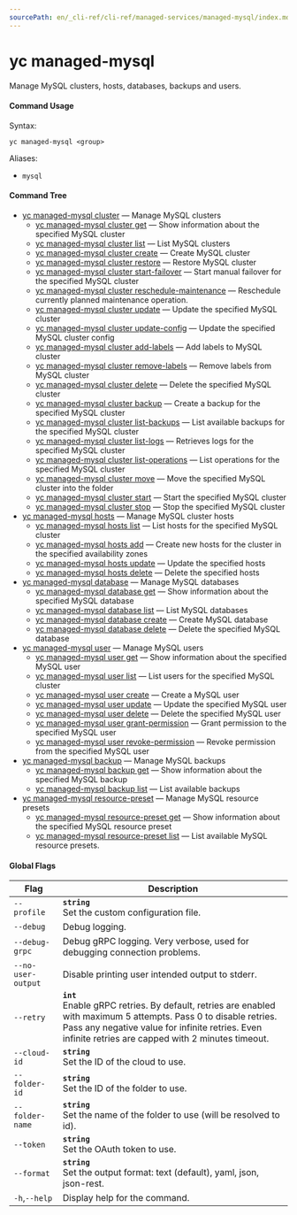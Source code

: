 ```yaml
---
sourcePath: en/_cli-ref/cli-ref/managed-services/managed-mysql/index.md
---
```

# yc managed-mysql

Manage MySQL clusters, hosts, databases, backups and users.

#### Command Usage

Syntax: 

`yc managed-mysql <group>`

Aliases: 

- `mysql`

#### Command Tree

- [yc managed-mysql cluster](cluster/index.md) — Manage MySQL clusters
	- [yc managed-mysql cluster get](cluster/get.md) — Show information about the specified MySQL cluster
	- [yc managed-mysql cluster list](cluster/list.md) — List MySQL clusters
	- [yc managed-mysql cluster create](cluster/create.md) — Create MySQL cluster
	- [yc managed-mysql cluster restore](cluster/restore.md) — Restore MySQL cluster
	- [yc managed-mysql cluster start-failover](cluster/start-failover.md) — Start manual failover for the specified MySQL cluster
	- [yc managed-mysql cluster reschedule-maintenance](cluster/reschedule-maintenance.md) — Reschedule currently planned maintenance operation.
	- [yc managed-mysql cluster update](cluster/update.md) — Update the specified MySQL cluster
	- [yc managed-mysql cluster update-config](cluster/update-config.md) — Update the specified MySQL cluster config
	- [yc managed-mysql cluster add-labels](cluster/add-labels.md) — Add labels to MySQL cluster
	- [yc managed-mysql cluster remove-labels](cluster/remove-labels.md) — Remove labels from MySQL cluster
	- [yc managed-mysql cluster delete](cluster/delete.md) — Delete the specified MySQL cluster
	- [yc managed-mysql cluster backup](cluster/backup.md) — Create a backup for the specified MySQL cluster
	- [yc managed-mysql cluster list-backups](cluster/list-backups.md) — List available backups for the specified MySQL cluster
	- [yc managed-mysql cluster list-logs](cluster/list-logs.md) — Retrieves logs for the specified MySQL cluster
	- [yc managed-mysql cluster list-operations](cluster/list-operations.md) — List operations for the specified MySQL cluster
	- [yc managed-mysql cluster move](cluster/move.md) — Move the specified MySQL cluster into the folder
	- [yc managed-mysql cluster start](cluster/start.md) — Start the specified MySQL cluster
	- [yc managed-mysql cluster stop](cluster/stop.md) — Stop the specified MySQL cluster
- [yc managed-mysql hosts](hosts/index.md) — Manage MySQL cluster hosts
	- [yc managed-mysql hosts list](hosts/list.md) — List hosts for the specified MySQL cluster
	- [yc managed-mysql hosts add](hosts/add.md) — Create new hosts for the cluster in the specified availability zones
	- [yc managed-mysql hosts update](hosts/update.md) — Update the specified hosts
	- [yc managed-mysql hosts delete](hosts/delete.md) — Delete the specified hosts
- [yc managed-mysql database](database/index.md) — Manage MySQL databases
	- [yc managed-mysql database get](database/get.md) — Show information about the specified MySQL database
	- [yc managed-mysql database list](database/list.md) — List MySQL databases
	- [yc managed-mysql database create](database/create.md) — Create MySQL database
	- [yc managed-mysql database delete](database/delete.md) — Delete the specified MySQL database
- [yc managed-mysql user](user/index.md) — Manage MySQL users
	- [yc managed-mysql user get](user/get.md) — Show information about the specified MySQL user
	- [yc managed-mysql user list](user/list.md) — List users for the specified MySQL cluster
	- [yc managed-mysql user create](user/create.md) — Create a MySQL user
	- [yc managed-mysql user update](user/update.md) — Update the specified MySQL user
	- [yc managed-mysql user delete](user/delete.md) — Delete the specified MySQL user
	- [yc managed-mysql user grant-permission](user/grant-permission.md) — Grant permission to the specified MySQL user
	- [yc managed-mysql user revoke-permission](user/revoke-permission.md) — Revoke permission from the specified MySQL user
- [yc managed-mysql backup](backup/index.md) — Manage MySQL backups
	- [yc managed-mysql backup get](backup/get.md) — Show information about the specified MySQL backup
	- [yc managed-mysql backup list](backup/list.md) — List available backups
- [yc managed-mysql resource-preset](resource-preset/index.md) — Manage MySQL resource presets
	- [yc managed-mysql resource-preset get](resource-preset/get.md) — Show information about the specified MySQL resource preset
	- [yc managed-mysql resource-preset list](resource-preset/list.md) — List available MySQL resource presets.

#### Global Flags

| Flag | Description |
|----|----|
|`--profile`|<b>`string`</b><br/>Set the custom configuration file.|
|`--debug`|Debug logging.|
|`--debug-grpc`|Debug gRPC logging. Very verbose, used for debugging connection problems.|
|`--no-user-output`|Disable printing user intended output to stderr.|
|`--retry`|<b>`int`</b><br/>Enable gRPC retries. By default, retries are enabled with maximum 5 attempts. Pass 0 to disable retries. Pass any negative value for infinite retries. Even infinite retries are capped with 2 minutes timeout.|
|`--cloud-id`|<b>`string`</b><br/>Set the ID of the cloud to use.|
|`--folder-id`|<b>`string`</b><br/>Set the ID of the folder to use.|
|`--folder-name`|<b>`string`</b><br/>Set the name of the folder to use (will be resolved to id).|
|`--token`|<b>`string`</b><br/>Set the OAuth token to use.|
|`--format`|<b>`string`</b><br/>Set the output format: text (default), yaml, json, json-rest.|
|`-h`,`--help`|Display help for the command.|
